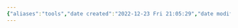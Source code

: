 ```yaml
---
{"aliases":"tools","date created":"2022-12-23 Fri 21:05:29","date modified":"2023-01-03 Tue 19:29:27","dg-publish":true,"permalink":"/01-guide/tools/","dgPassFrontmatter":true}
---
```



